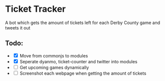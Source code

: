 # Ticket Tracker

A bot which gets the amount of tickets left for each Derby County game and tweets it out

## Todo:
- <input type="checkbox" checked> Move from commonjs to modules
- <input type="checkbox" checked> Seperate dyanmo, ticket-counter and twitter into modules
- <input type="checkbox"> Get upcoming games dynamically
- <input type="checkbox"> Screenshot each webpage when getting the amount of tickets
